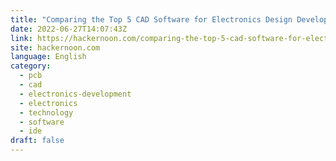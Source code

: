 ```yaml
---
title: "Comparing the Top 5 CAD Software for Electronics Design Development"
date: 2022-06-27T14:07:43Z
link: https://hackernoon.com/comparing-the-top-5-cad-software-for-electronics-design-development?source=rss&utm_medium=RSS&utm_source=news.12bit.vn
site: hackernoon.com
language: English
category:
  - pcb
  - cad
  - electronics-development
  - electronics
  - technology
  - software
  - ide
draft: false
---
```

